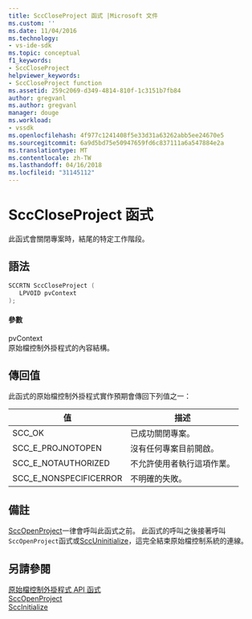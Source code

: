 ```yaml
---
title: SccCloseProject 函式 |Microsoft 文件
ms.custom: ''
ms.date: 11/04/2016
ms.technology:
- vs-ide-sdk
ms.topic: conceptual
f1_keywords:
- SccCloseProject
helpviewer_keywords:
- SccCloseProject function
ms.assetid: 259c2069-d349-4814-810f-1c3151b7fb84
author: gregvanl
ms.author: gregvanl
manager: douge
ms.workload:
- vssdk
ms.openlocfilehash: 4f977c1241408f5e33d31a63262abb5ee24670e5
ms.sourcegitcommit: 6a9d5bd75e50947659fd6c837111a6a547884e2a
ms.translationtype: MT
ms.contentlocale: zh-TW
ms.lasthandoff: 04/16/2018
ms.locfileid: "31145112"
---
```

# <a name="scccloseproject-function"></a>SccCloseProject 函式
此函式會關閉專案時，結尾的特定工作階段。  
  
## <a name="syntax"></a>語法  
  
```cpp  
SCCRTN SccCloseProject (  
   LPVOID pvContext  
);  
```  
  
#### <a name="parameters"></a>參數  
 pvContext  
 原始檔控制外掛程式的內容結構。  
  
## <a name="return-value"></a>傳回值  
 此函式的原始檔控制外掛程式實作預期會傳回下列值之一：  
  
|值|描述|  
|-----------|-----------------|  
|SCC_OK|已成功關閉專案。|  
|SCC_E_PROJNOTOPEN|沒有任何專案目前開啟。|  
|SCC_E_NOTAUTHORIZED|不允許使用者執行這項作業。|  
|SCC_E_NONSPECIFICERROR|不明確的失敗。|  
  
## <a name="remarks"></a>備註  
 [SccOpenProject](../extensibility/sccopenproject-function.md)一律會呼叫此函式之前。 此函式的呼叫之後接著呼叫`SccOpenProject`函式或[SccUninitialize](../extensibility/sccuninitialize-function.md)，這完全結束原始檔控制系統的連線。  
  
## <a name="see-also"></a>另請參閱  
 [原始檔控制外掛程式 API 函式](../extensibility/source-control-plug-in-api-functions.md)   
 [SccOpenProject](../extensibility/sccopenproject-function.md)   
 [SccInitialize](../extensibility/sccinitialize-function.md)
